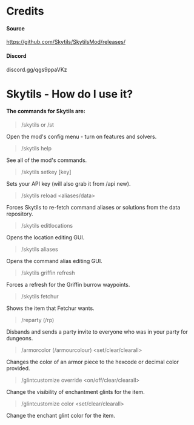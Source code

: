 # Credits
#### Source
https://github.com/Skytils/SkytilsMod/releases/
#### Discord
discord.gg/qgs9ppaVKz

# Skytils - How do I use it?

#### The commands for Skytils are:
> /skytils or /st

Open the mod's config menu - turn on features and solvers.
> /skytils help

See all of the mod's commands.
> /skytils setkey [key]

Sets your API key (will also grab it from /api new).
> /skytils reload <aliases/data>

Forces Skytils to re-fetch command aliases or solutions from the data repository.
> /skytils editlocations

Opens the location editing GUI.
> /skytils aliases

Opens the command alias editing GUI.
> /skytils griffin refresh

Forces a refresh for the Griffin burrow waypoints.
> /skytils fetchur

Shows the item that Fetchur wants.
> /reparty (/rp)

Disbands and sends a party invite to everyone who was in your party for dungeons.
> /armorcolor (/armourcolour) <set/clear/clearall>
 
Changes the color of an armor piece to the hexcode or decimal color provided.
> /glintcustomize override <on/off/clear/clearall>

Change the visibility of enchantment glints for the item.
> /glintcustomize color <set/clear/clearall>

Change the enchant glint color for the item.

